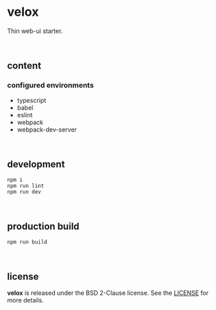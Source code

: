 # velox

Thin web-ui starter.

<br />




## content

### configured environments

* typescript
* babel
* eslint
* webpack
* webpack-dev-server

<br />




## development

```
npm i
npm run lint
npm run dev
```

<br />




## production build

```
npm run build
```

<br />




## license

**velox** is released under the BSD 2-Clause license. See the
[LICENSE](https://raw.githubusercontent.com/drmats/velox/master/LICENSE)
for more details.
